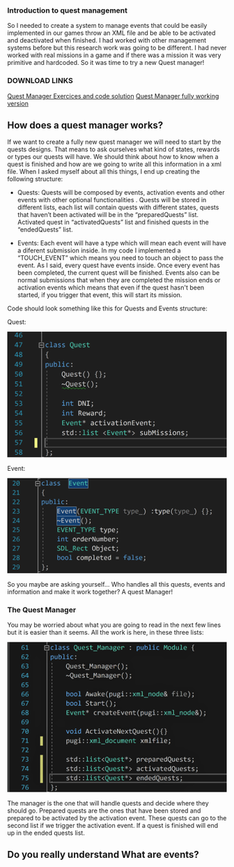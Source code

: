 ### Introduction to quest management
So I needed to create a system to manage events that could be easily implemented in our games throw an XML file and be able to be activated and deactivated when finished. I had worked with other management systems before but this research work was going to be different. I had never worked with real missions in a game and if there was a mission it was very primitive and hardcoded. So it was time to try a new Quest manager!

### DOWNLOAD LINKS

[Quest Manager Exercices and code solution]()
[Quest Manager fully working version]()

## How does a quest manager works?
If we want to create a fully new quest manager we will need to start by the quests designs. That means to ask ourselves what kind of states, rewards or types our quests will have. We should think about how to know when a quest is finished and how are we going to write all this information in a xml file. When I asked myself about all this things, I end up creating the following structure:

 - Quests: Quests will be composed by events, activation events and other events with other optional functionalities . Quests will be    stored in different lists, each list will contain quests with different states, quests that haven’t been activated will be in the “preparedQuests” list. Activated quest in “activatedQuests” list and finished quests in the “endedQuests” list.

 - Events: Each event will have a type which will mean each event will have a diferent submission inside. In my code I implemented a “TOUCH_EVENT” which means you need to touch an object to pass the event. As I said, every quest have events inside. Once every event has been completed, the current quest will be finished. Events also can be normal submissions that when they are completed the mission ends or activation events which means that even if the quest hasn't been started, if you trigger that event, this will start its mission.

Code should look something like this for Quests and Events structure:

Quest:

![Quest Class](https://github.com/Jaumeavinyo/Quest-Manager/blob/master/ScreenShots/Quest.png?raw=true)

Event:

![Event Class](https://github.com/Jaumeavinyo/Quest-Manager/blob/master/ScreenShots/Event.png?raw=true)

So you maybe are asking yourself… Who handles all this quests, events and information and make it work together? 
A quest Manager!

### The Quest Manager

You may be worried about what you are going to read in the next few lines but it is easier than it seems. All the work is here, in these 
three lists:

![Quest_Manager Class](https://github.com/Jaumeavinyo/Quest-Manager/blob/master/ScreenShots/Quest_Manager.png?raw=true)

The manager is the one that will handle quests and decide where they should go. Prepared quests are the ones that have been stored and prepared to be activated by the activation event. These quests can go to the second list if we trigger the activation event. If a quest is finished will end up in the ended quests list.

## Do you really understand What are events?




















